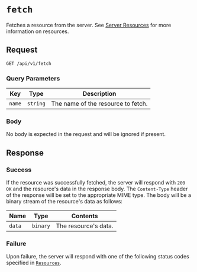 # `fetch`

Fetches a resource from the server. See [Server Resources](RESOURCES.md) for more information on resources.

## Request

`GET /api/v1/fetch`

### Query Parameters

| Key | Type | Description |
| --- | ---- | ----------- |
| `name` | `string` | The name of the resource to fetch. |

### Body

No body is expected in the request and will be ignored if present.

## Response

### Success

If the resource was successfully fetched, the server will respond with `200 OK` and the resource's data in the response body. The `Content-Type` header of the response will be set to the appropriate MIME type. The body will be a binary stream of the resource's data as follows:

| Name | Type | Contents |
| ---- | ---- | ----------- |
| `data` | `binary` | The resource's data. |

### Failure

Upon failure, the server will respond with one of the following status codes specified in [`Resources`](RESOURCES.md#Errors).
